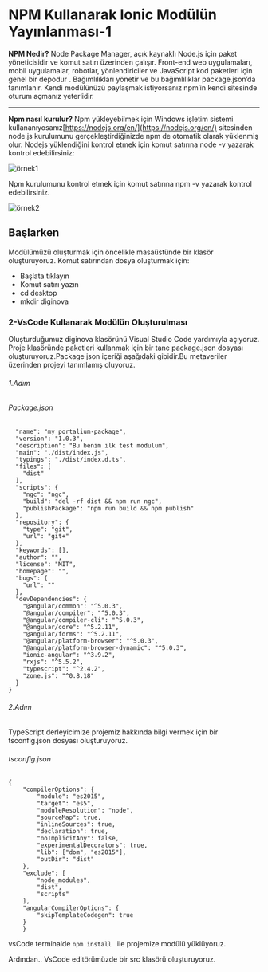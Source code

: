    # NPM Kullanarak Ionic Modülün Yayınlanması-1
   
**NPM Nedir?**
 Node Package Manager, açık kaynaklı  Node.js için paket yöneticisidir  ve komut satırı üzerinden çalışır. Front-end web uygulamaları, mobil uygulamalar, robotlar, yönlendiriciler ve JavaScript kod paketleri için genel bir depodur . Bağımlılıkları yönetir ve bu bağımlılıklar package.json’da tanımlanır. Kendi modülünüzü paylaşmak istiyorsanız npm’in kendi sitesinde oturum açmanız yeterlidir.
 
 ---
**Npm nasıl kurulur?**
 Npm yükleyebilmek için Windows işletim sistemi kullananıyosanız[https://nodejs.org/en/](https://nodejs.org/en/) sitesinden node.js kurulumunu gerçekleştirdiğinizde npm de otomatik olarak yüklenmiş olur.
Nodejs yüklendiğini kontrol etmek için komut satırına node -v  yazarak kontrol edebilirsiniz:


![örnek1](https://github.com/bensemben/diginova/blob/main/Images/example.png)


Npm kurulumunu kontrol etmek için komut satırına npm -v yazarak kontrol edebilirsiniz.

![örnek2](https://github.com/bensemben/diginova/blob/main/Images/example2.png)


## Başlarken

Modülümüzü oluşturmak için öncelikle masaüstünde bir klasör oluşturuyoruz.
Komut satırından  dosya oluşturmak için:

 - Başlata tıklayın
 - Komut satırı yazın
 - cd desktop
 - mkdir diginova
 
 ### 2-VsCode Kullanarak Modülün Oluşturulması
Oluşturduğumuz diginova klasörünü Visual Studio Code yardımıyla açıyoruz. Proje klasöründe paketleri kullanmak için bir tane package.json dosyası oluşturuyoruz.Package json içeriği aşağıdaki gibidir.Bu metaveriler üzerinden projeyi tanımlamış oluyoruz.

###### 1.Adım

###### Package.json

```{
  "name": "my_portalium-package",
  "version": "1.0.3",
  "description": "Bu benim ilk test modulum",
  "main": "./dist/index.js",
  "typings": "./dist/index.d.ts",
  "files": [
    "dist"
  ],
  "scripts": {
    "ngc": "ngc",
    "build": "del -rf dist && npm run ngc",
    "publishPackage": "npm run build && npm publish"
  },
  "repository": {
    "type": "git",
    "url": "git+"
  },
  "keywords": [],
  "author": "",
  "license": "MIT",
  "homepage": "",
  "bugs": {
    "url": ""
  },
  "devDependencies": {
    "@angular/common": "^5.0.3",
    "@angular/compiler": "^5.0.3",
    "@angular/compiler-cli": "^5.0.3",
    "@angular/core": "^5.2.11",
    "@angular/forms": "^5.2.11",
    "@angular/platform-browser": "^5.0.3",
    "@angular/platform-browser-dynamic": "^5.0.3",
    "ionic-angular": "^3.9.2",
    "rxjs": "^5.5.2",
    "typescript": "^2.4.2",
    "zone.js": "^0.8.18"
  }
}
```
###### 2.Adım

TypeScript derleyicimize projemiz hakkında bilgi vermek için bir tsconfig.json dosyası oluşturuyoruz.

###### tsconfig.json

```
{
    "compilerOptions": {
        "module": "es2015",
        "target": "es5",
        "moduleResolution": "node",
        "sourceMap": true,
        "inlineSources": true,
        "declaration": true,
        "noImplicitAny": false,
        "experimentalDecorators": true,
        "lib": ["dom", "es2015"],
        "outDir": "dist"
    },
    "exclude": [
        "node_modules",
        "dist",
        "scripts"
    ],
    "angularCompilerOptions": {
        "skipTemplateCodegen": true
    }
    }
```

vsCode terminalde `npm install ` ile projemize modülü yüklüyoruz.

Ardından..
VsCode editörümüzde bir src klasörü oluşturuyoruz.
